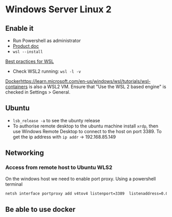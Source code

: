 # Windows Server Linux 2

## Enable it

* Run Powershell as administrator 
* [Product doc](https://learn.microsoft.com/en-us/windows/wsl/install)
* `wsl --install`

[Best practices for WSL](https://learn.microsoft.com/en-us/windows/wsl/setup/environment#set-up-your-linux-username-and-password)

* Check WSL2 running: `wsl -l -v`

[Docker]()https://learn.microsoft.com/en-us/windows/wsl/tutorials/wsl-containers is also a WSL2 VM. Ensure that "Use the WSL 2 based engine" is checked in Settings > General.

## Ubuntu

* `lsb_release -a` to see the ubunty release
* To authorise remote desktop to the ubuntu machine install `xrdp`, then use Windows Remote Desktop to connect to the host on port 3389. To get the ip address with `ip addr`   -> 192.168.85.149

## Networking

### Access from remote host to Ubuntu WLS2

On the windows host we need to enable port proxy. Using a powershell terminal 

```sh
netsh interface portproxy add v4tov4 listenport=3389  listenaddress=0.0.0.0 connectport=3389 connectaddress=192.168.85.149
```


## Be able to use docker 